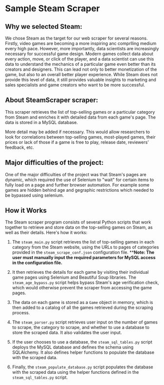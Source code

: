 # Sample Steam Scraper

## Why we selected Steam:

We chose Steam as the target for our web scraper for several reasons. Firstly, video games are becoming a more inspiring anc comprlling medium every high pace. However, more importantly, data scientists are increasingly necessary for successful game design. Modern games collect data about every action, move, or click of the player, and a data scientist can use this data to understand the mechanics of a particular game even better than its creators and designers. This can lead not only to better monetization of the game, but also to an overall better player experience. While Steam does not provide this level of data, it still provides valuable insights to marketing and sales specialists and game creators who want to be more successful.

## About SteamScraper scraper:

This scraper retrieves the list of top-selling games or a particular category from Steam and enriches it with detailed data from each game's page. The data is stored in a MySQL database.  

More detail may be added if necessary. This would allow researchers to look for correlations between top-selling games, most-played games, their prices or lack of those if a game is free to play, release date, reviewers’ feedback, etc.

## Major difficulties of the project:

One of the major difficulties of the project was that Steam's pages are dynamic, which required the use of Selenium to "wait" for certain items to fully load on a page and further browser automation. For example some games are hidden behind age and gegraphic restrictions which needed to be bypassed using selenium.


## How it Works

The Steam scraper program consists of several Python scripts that work together to retrieve and store data on the top-selling games on Steam, as well as their details. Here's how it works:

1. The `steam_main.py` script retrieves the list of top-selling games in each category from the Steam website, using the URLs to pages of categories provided in the `steam_scrape_conf.json` configuration file.
****Note: The user must manually input the required parameters for MySQL access in the configuration file.**
2. It then retrieves the details for each game by visiting their individual game pages using Selenium and Beautiful Soup libraries. The `steam_age_bypass.py` script helps bypass Steam's age verification check, which would otherwise prevent the scraper from accessing the game pages.

3. The data on each game is stored as a `Game` object in memory, which is then added to a catalog of all the games retrieved during the scraping process.

4. The `steam_parser.py` script retrieves user input on the number of games to scrape, the category to scrape, and whether to use a database to store the scraped data. It also validates the user input.

5. If the user chooses to use a database, the `steam_sql_tables.py` script deploys the MySQL database and defines the schema using SQLAlchemy. It also defines helper functions to populate the database with the scraped data.

6. Finally, the `steam_populate_database.py` script populates the database with the scraped data using the helper functions defined in the `steam_sql_tables.py` script.
